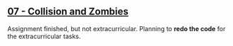 ## [07 - Collision and Zombies](https://github.com/yrgo/gp20/tree/master/Programming%20Fundamentals/07%20-%20Collision%20and%20Zombies)

Assignment finished, but not extracurricular. Planning to **redo the code** for the extracurricular tasks.
